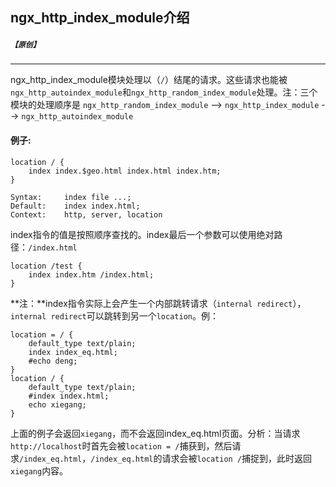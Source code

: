 ## ngx_http_index_module介绍

##### `【原创】`
---

ngx_http_index_module模块处理以（`/`）结尾的请求。这些请求也能被`ngx_http_autoindex_module`和`ngx_http_random_index_module`处理。注：三个模块的处理顺序是 `ngx_http_random_index_module` --> `ngx_http_index_module` --> `ngx_http_autoindex_module`

#### 例子:

```nginx
location / {
    index index.$geo.html index.html index.htm;
}
```

```nginx
Syntax: 	index file ...;
Default: 	index index.html;
Context: 	http, server, location
```

index指令的值是按照顺序查找的。index最后一个参数可以使用绝对路径：`/index.html`
```nginx
location /test {
    index index.htm /index.html;
}
```

**注：**index指令实际上会产生一个内部跳转请求（`internal redirect`），`internal redirect`可以跳转到另一个`location`。例：

```nginx
location = / {
	default_type text/plain;
	index index_eq.html;
	#echo deng;
}
location / {
	default_type text/plain;
	#index index.html;
	echo xiegang;
}
```
上面的例子会返回`xiegang`，而不会返回index_eq.html页面。分析：当请求`http://localhost`时首先会被`location = /`捕获到，然后请求`/index_eq.html`，`/index_eq.html`的请求会被`location /`捕捉到，此时返回`xiegang`内容。